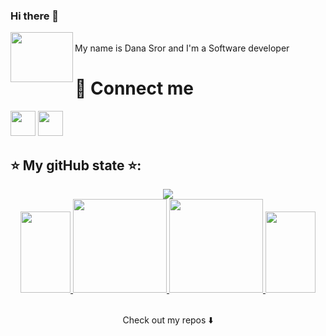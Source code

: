 ### Hi there 👋


<!--
**danaSror/danaSror** is a ✨ _special_ ✨ repository because its `README.md` (this file) appears on your GitHub profile.

Here are some ideas to get you started:

- 🎓 I’m currently a B.Sc Software and Information Systems Engineering student at the Ben-Gurion University
- :computer: I’m looking for a software developer position
- 👯 I’m looking to collaborate on ...
- 🤔 I’m looking for help with ...
- 💬 Ask me about ...
- 📫 How to reach me: ...


-->
<a><img align="left" width="100" height="80" src="https://media.giphy.com/media/bcKmIWkUMCjVm/giphy.gif"></a><br>
My name is Dana Sror and I'm a Software developer

# :open_hands: Connect me
[<img src="https://cdn1.iconfinder.com/data/icons/social-media-circle-7/512/Circled_Linkedin_svg-512.png"  width=40px height=40px />](https://www.linkedin.com/in/dana-sror-a310b71b1)
[<img src="https://cdn1.iconfinder.com/data/icons/social-network-15/512/mail-512.png"  width=40px height=40px />](mailto:dana.sror123@gmail.com)
<br>


## :star: My gitHub state :star:: 

<p align="center">
 <a href="https://github.com/danaSror">
   <img  src="https://komarev.com/ghpvc/?username=danaSror&color=ff69b4"><br>  <!-- my visitors -->
  </a>
<a href="https://github.com/danaSror">
 <img  width="80em" height="130em" src="https://media.giphy.com/media/11lxCeKo6cHkJy/giphy.gif">
  <img height="150em" src="https://github-readme-stats-eight-theta.vercel.app/api?username=danaSror&show_icons=true&theme=dracula&include_all_commits=true&count_private=true"/>
  <img height="150em" src="https://github-readme-stats-eight-theta.vercel.app/api/top-langs/?username=danaSror&layout=compact&langs_count=8&theme=dracula"/>
<img  width="80em" height="130em" src="https://media.giphy.com/media/11lxCeKo6cHkJy/giphy.gif">
</a>
</p>


<p align="center">

  <br>
Check out my repos ⬇️
</p>



